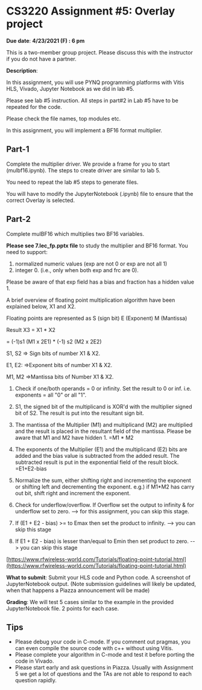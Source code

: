 # CS3220 Assignment #5:  Overlay project  

**Due date**: **4/23/2021 (F) : 6 pm**

This is a two-member group project. Please discuss this with the instructor if you do not have a partner. 

**Description**:

In this assignment, you will use PYNQ programming platforms with Vitis HLS, Vivado, Jupyter Notebook as we did in lab #5.

Please see lab #5 instruction. All steps in part#2 in Lab #5 have to be repeated for the code. 

Please check the file names, top modules etc. 

In this assignment, you will implement a BF16 format multiplier.


## Part-1
Complete the multiplier driver. We provide a frame for you to
start (mulbf16.ipynb). The steps to create driver are similar to lab 5.

You need to repeat the lab #5 steps to generate files.

You will have to modify the JupyterNotebook (.ipynb) file to ensure that the correct Overlay is selected.

## Part-2
Complete  mulBF16 which multiplies two BF16 variables.

**Please see 7.lec_fp.pptx file** to study the multiplier and BF16
format.
You need to support:
1. normalized numeric values (exp are not 0 or
exp are not all 1) 
2. integer 0. (i.e., only when both exp and frc
are 0).

Please be aware of that exp field has a bias and fraction has a hidden value 1.

A brief overview of floating point multiplication algorithm have been explained below, X1 and X2.

Floating points are represented as S (sign bit) E (Exponent) M (Mantissa) 

Result X3 = X1 * X2

= (-1)s1 (M1 x 2E1) * (-1) s2 (M2 x 2E2)

S1, S2 => Sign bits of number X1 & X2.

E1, E2: =>Exponent bits of number X1 & X2.

M1, M2 =>Mantissa bits of Number X1 & X2.

1. Check if one/both operands = 0 or infinity. Set the result to 0 or inf. i.e. exponents = all "0" or all "1".

2. S1, the signed bit of the multiplicand is XOR'd with the multiplier signed bit of S2. The result is put into the resultant sign bit.
3. The mantissa of the Multiplier (M1) and multiplicand (M2) are multiplied and the result is placed in the resultant field of the mantissa.  Please be aware that M1 and M2 have hidden 1. 
=M1 * M2 
4. The exponents of the Multiplier (E1) and the multiplicand (E2) bits are added and the bias value is subtracted from the added result. The subtracted result is put in the exponential field of the result block.
=E1+E2-bias
5. Normalize the sum, either shifting right and incrementing the exponent or shifting left and decrementing the exponent.
e.g.)  if M1*M2 has carry out bit, shift right and increment the exponent. 

6. Check for underflow/overflow. If Overflow set the output to
infinity & for underflow set to zero. --> for this assignment, you can
skip this stage. 
7. If (E1 + E2 - bias) >= to Emax then set the product to
infinity. --> you can skip this stage 
8. If E1 + E2 - bias) is lesser than/equal to Emin then set product to
zero. --> you can skip this stage 

[https://www.rfwireless-world.com/Tutorials/floating-point-tutorial.html](https://www.rfwireless-world.com/Tutorials/floating-point-tutorial.html)


**What to submit**:
Submit your HLS code and Python code. 
A screenshot of JupyterNotebook output.
(Note submission guidelines will likely be updated, when that happens a Piazza announcement will be made)


**Grading**:
We will test 5 cases similar to the example in the provided JupyterNotebook file. 2 points for each case. 

 ## Tips
* Please debug your code in C-mode. If you comment out pragmas, you can even compile the source code with c++ without using Vitis.
* Please complete your algorithm in C-mode and test it before porting the code in Vivado.
* Please start early and ask questions in Piazza. Usually with Assignment 5 we get a lot of questions and the TAs are not able to respond to each question rapidly.